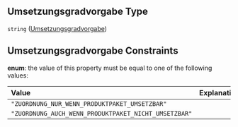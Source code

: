 ## Umsetzungsgradvorgabe Type

`string` ([Umsetzungsgradvorgabe](umsetzungsgradvorgabe.md))

## Umsetzungsgradvorgabe Constraints

**enum**: the value of this property must be equal to one of the following values:

| Value                                                | Explanation |
| :--------------------------------------------------- | :---------- |
| `"ZUORDNUNG_NUR_WENN_PRODUKTPAKET_UMSETZBAR"`        |             |
| `"ZUORDNUNG_AUCH_WENN_PRODUKTPAKET_NICHT_UMSETZBAR"` |             |
